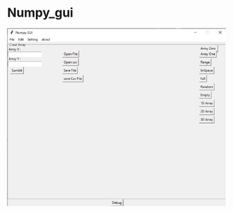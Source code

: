 # Numpy_gui

![Numpy GUI BAse ](https://github.com/Pythoniha/Numpy_gui/blob/main/asdasdasdasdas.jpg)
